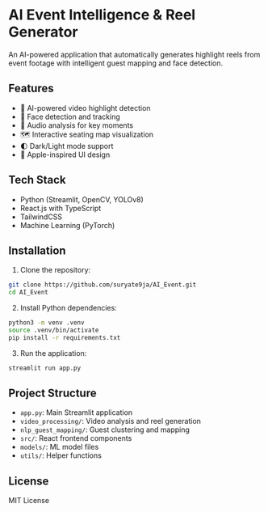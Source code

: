 # AI Event Intelligence & Reel Generator

An AI-powered application that automatically generates highlight reels from event footage with intelligent guest mapping and face detection.

## Features

- 🎥 AI-powered video highlight detection
- 👤 Face detection and tracking
- 🎵 Audio analysis for key moments
- 🗺️ Interactive seating map visualization
- 🌓 Dark/Light mode support
- 🎨 Apple-inspired UI design

## Tech Stack

- Python (Streamlit, OpenCV, YOLOv8)
- React.js with TypeScript
- TailwindCSS
- Machine Learning (PyTorch)

## Installation

1. Clone the repository:
```bash
git clone https://github.com/suryate9ja/AI_Event.git
cd AI_Event
```

2. Install Python dependencies:
```bash
python3 -m venv .venv
source .venv/bin/activate
pip install -r requirements.txt
```

3. Run the application:
```bash
streamlit run app.py
```

## Project Structure

- `app.py`: Main Streamlit application
- `video_processing/`: Video analysis and reel generation
- `nlp_guest_mapping/`: Guest clustering and mapping
- `src/`: React frontend components
- `models/`: ML model files
- `utils/`: Helper functions

## License

MIT License
